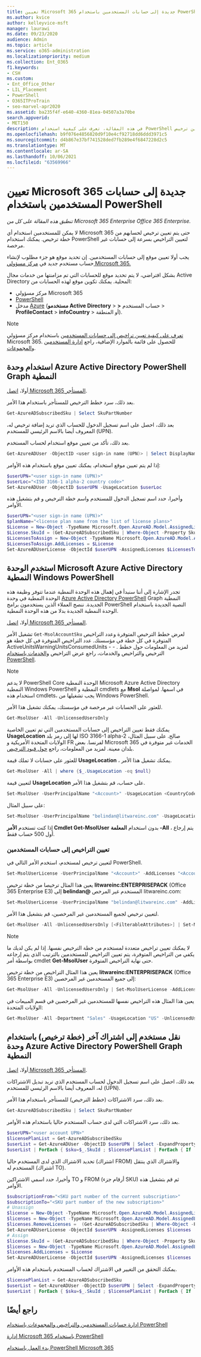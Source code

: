 ```yaml
---
title: تعيين Microsoft 365 جديدة إلى حسابات المستخدمين باستخدام PowerShell
ms.author: kvice
author: kelleyvice-msft
manager: laurawi
ms.date: 09/23/2020
audience: Admin
ms.topic: article
ms.service: o365-administration
ms.localizationpriority: medium
ms.collection: Ent_O365
f1.keywords:
- CSH
ms.custom:
- Ent_Office_Other
- LIL_Placement
- PowerShell
- O365ITProTrain
- seo-marvel-apr2020
ms.assetid: ba235f4f-e640-4360-81ea-04507a3a70be
search.appverid:
- MET150
description: في هذه المقالة، تعرف على كيفية استخدام PowerShell لتعيين ترخيص Microsoft 365 للمستخدمين غير المرخصين.
ms.openlocfilehash: b9f076e4856820d9f10e4cf92718dd6ddd3971c5
ms.sourcegitcommit: d4b867e37bf741528ded7fb289e4f6847228d2c5
ms.translationtype: MT
ms.contentlocale: ar-SA
ms.lasthandoff: 10/06/2021
ms.locfileid: "63569966"
---
```

# <a name="assign-microsoft-365-licenses-to-user-accounts-with-powershell"></a>تعيين Microsoft 365 جديدة إلى حسابات المستخدمين باستخدام PowerShell

*تنطبق هذه المقالة على كل من Microsoft 365 Enterprise Office 365 Enterprise.*

لا يمكن للمستخدمين استخدام أي Microsoft 365 حتى يتم تعيين ترخيص لحسابهم من خطة ترخيص. يمكنك استخدام PowerShell لتعيين التراخيص بسرعة إلى حسابات غير مرخصة. 

يجب أولا تعيين موقع إلى حسابات المستخدمين. إن تحديد موقع هو جزء مطلوب لإنشاء حساب مستخدم جديد في [مركز مسؤولي Microsoft 365.](../admin/add-users/add-users.md) 

بشكل افتراضي، لا يتم تحديد موقع للحسابات التي تم مزامنتها من خدمات مجال Active Directory المحلية. يمكنك تكوين موقع لهذه الحسابات من:

- مركز مسؤولي Microsoft 365
 - [PowerShell](configure-user-account-properties-with-microsoft-365-powershell.md)
 - مدخل [Azure](/azure/active-directory/fundamentals/active-directory-users-profile-azure-portal) (**مستخدمو Active Directory** >  **>** حساب المستخدم > **ProfileContact** >  **infoCountry** >  أو المنطقة).

>[!Note]
>[تعرف على كيفية تعيين تراخيص إلى حسابات المستخدمين](../admin/manage/assign-licenses-to-users.md) باستخدام مركز مسؤولي Microsoft 365. للحصول على قائمة بالموارد الإضافية، راجع [إدارة المستخدمين والمجموعات](/admin).
>

## <a name="use-the-azure-active-directory-powershell-for-graph-module"></a>استخدام وحدة Azure Active Directory PowerShell Graph النمطية

أولا، [اتصل Microsoft 365 المستأجر](connect-to-microsoft-365-powershell.md#connect-with-the-azure-active-directory-powershell-for-graph-module).
  

بعد ذلك، سرد خطط الترخيص للمستأجر باستخدام هذا الأمر.

```powershell
Get-AzureADSubscribedSku | Select SkuPartNumber
```

بعد ذلك، احصل على اسم تسجيل الدخول للحساب الذي تريد إضافة ترخيص له، المعروف أيضا بالاسم الرئيسي للمستخدم (UPN).

بعد ذلك، تأكد من تعيين موقع استخدام لحساب المستخدم.

```powershell
Get-AzureADUser -ObjectID <user sign-in name (UPN)> | Select DisplayName, UsageLocation
```

إذا لم يتم تعيين موقع استخدام، يمكنك تعيين موقع باستخدام هذه الأوامر:

```powershell
$userUPN="<user sign-in name (UPN)>"
$userLoc="<ISO 3166-1 alpha-2 country code>"
Set-AzureADUser -ObjectID $userUPN -UsageLocation $userLoc
```

وأخيرا، حدد اسم تسجيل الدخول للمستخدم واسم خطة الترخيص و قم بتشغيل هذه الأوامر.

```powershell
$userUPN="<user sign-in name (UPN)>"
$planName="<license plan name from the list of license plans>"
$License = New-Object -TypeName Microsoft.Open.AzureAD.Model.AssignedLicense
$License.SkuId = (Get-AzureADSubscribedSku | Where-Object -Property SkuPartNumber -Value $planName -EQ).SkuID
$LicensesToAssign = New-Object -TypeName Microsoft.Open.AzureAD.Model.AssignedLicenses
$LicensesToAssign.AddLicenses = $License
Set-AzureADUserLicense -ObjectId $userUPN -AssignedLicenses $LicensesToAssign
```

## <a name="use-the-microsoft-azure-active-directory-module-for-windows-powershell"></a>استخدم الوحدة Microsoft Azure Active Directory النمطية Windows PowerShell

تجدر الإشارة إلى أننا سنبدأ في إهمال هذه الوحدة النمطية عندما تتوفر وظيفة هذه الوحدة النمطية في وحدة [Azure Active Directory PowerShell](/powershell/azuread/v2/azureactivedirectory) Graph النمطية الجديدة. ننصح العملاء الذين يستخدمون برامج PowerShell النصية الجديدة باستخدام الوحدة النمطية الجديدة بدلا من هذه الوحدة النمطية.

أولا، [اتصل Microsoft 365 المستأجر](connect-to-microsoft-365-powershell.md#connect-with-the-microsoft-azure-active-directory-module-for-windows-powershell).

تشغيل الأمر `Get-MsolAccountSku` لعرض خطط الترخيص المتوفرة وعدد التراخيص المتوفرة في كل خطة في مؤسستك. عدد التراخيص المتوفرة في كل خطة هو ActiveUnitsWarningUnitsConsumedUnits -  - . لمزيد من المعلومات حول خطط الترخيص والتراخيص والخدمات، راجع عرض التراخيص [والخدمات باستخدام PowerShell](view-licenses-and-services-with-microsoft-365-powershell.md).

>[!Note]
>لا يدعم PowerShell Core الوحدة النمطية Microsoft Azure Active Directory النمطية Windows PowerShell النمطية و cmdlets مع **Msol** في اسمها. لمواصلة استخدام هذه cmdlets، يجب تشغيلها من Windows PowerShell.
>

للعثور على الحسابات غير مرخصة في مؤسستك، يمكنك تشغيل هذا الأمر.

```powershell
Get-MsolUser -All -UnlicensedUsersOnly
```

يمكنك فقط تعيين التراخيص إلى حسابات المستخدمين التي تم تعيين الخاصية **UsageLocation** لها إلى رمز بلد ISO 3166-1 alpha-2 صالح. على سبيل المثال، الولايات المتحدة الأمريكية و FR لفرنسا. بعض Microsoft 365 الخدمات غير متوفرة في بلدان معينة. لمزيد من المعلومات، راجع [حول قيود الترخيص](https://go.microsoft.com/fwlink/p/?LinkId=691730).
    
للعثور على حسابات لا تملك قيمة **UsageLocation** ، يمكنك تشغيل هذا الأمر.

```powershell
Get-MsolUser -All | where {$_.UsageLocation -eq $null}
```

لتعيين قيمة **UsageLocation** على حساب، قم بتشغيل هذا الأمر.

```powershell
Set-MsolUser -UserPrincipalName "<Account>" -UsageLocation <CountryCode>
```

على سبيل المثال:

```powershell
Set-MsolUser -UserPrincipalName "belindan@litwareinc.com" -UsageLocation US
```
    
إذا كنت تستخدم **الأمر Cmdlet Get-MsolUser** بدون استخدام **المعلمة -All** ، يتم إرجاع أول 500 حساب فقط.

### <a name="assigning-licenses-to-user-accounts"></a>تعيين التراخيص إلى حسابات المستخدمين
    
لتعيين ترخيص لمستخدم، استخدم الأمر التالي في PowerShell.
  
```powershell
Set-MsolUserLicense -UserPrincipalName "<Account>" -AddLicenses "<AccountSkuId>"
```

يعين هذا المثال ترخيصا من خطة ترخيص **litwareinc:ENTERPRISEPACK** (Office 365 Enterprise E3) إلى **belindan\@** المستخدم غير المرخص litwareinc.com:
  
```powershell
Set-MsolUserLicense -UserPrincipalName "belindan@litwareinc.com" -AddLicenses "litwareinc:ENTERPRISEPACK"
```

لتعيين ترخيص لجميع المستخدمين غير المرخصين، قم بتشغيل هذا الأمر.
  
```powershell
Get-MsolUser -All -UnlicensedUsersOnly [<FilterableAttributes>] | Set-MsolUserLicense -AddLicenses "<AccountSkuId>"
```
  
>[!Note]
>لا يمكنك تعيين تراخيص متعددة لمستخدم من خطة الترخيص نفسها. إذا لم يكن لديك ما يكفي من التراخيص المتوفرة، يتم تعيين التراخيص للمستخدمين بالترتيب الذي يتم إرجاعه بواسطة أمر cmdlet **Get-MsolUser** حتى نهاية التراخيص المتوفرة.
>

يعين هذا المثال التراخيص من خطة ترخيص **litwareinc:ENTERPRISEPACK** (Office 365 Enterprise E3) إلى جميع المستخدمين غير المرخصين:
  
```powershell
Get-MsolUser -All -UnlicensedUsersOnly | Set-MsolUserLicense -AddLicenses "litwareinc:ENTERPRISEPACK"
```

يعين هذا المثال هذه التراخيص نفسها للمستخدمين غير المرخصين في قسم المبيعات في الولايات المتحدة:
  
```powershell
Get-MsolUser -All -Department "Sales" -UsageLocation "US" -UnlicensedUsersOnly | Set-MsolUserLicense -AddLicenses "litwareinc:ENTERPRISEPACK"
```
  
## <a name="move-a-user-to-a-different-subscription-license-plan-with-the-azure-active-directory-powershell-for-graph-module"></a>نقل مستخدم إلى اشتراك آخر (خطة ترخيص) باستخدام وحدة Azure Active Directory PowerShell Graph النمطية

أولا، [اتصل Microsoft 365 المستأجر](connect-to-microsoft-365-powershell.md#connect-with-the-azure-active-directory-powershell-for-graph-module).
  
بعد ذلك، احصل على اسم تسجيل الدخول لحساب المستخدم الذي تريد تبديل الاشتراكات له، المعروف أيضا بالاسم الرئيسي للمستخدم (UPN).

بعد ذلك، سرد الاشتراكات (خطط الترخيص) للمستأجر باستخدام هذا الأمر.

```powershell
Get-AzureADSubscribedSku | Select SkuPartNumber
```

بعد ذلك، سرد الاشتراكات التي لدى حساب المستخدم حاليا باستخدام هذه الأوامر.

```powershell
$userUPN="<user account UPN>"
$licensePlanList = Get-AzureADSubscribedSku
$userList = Get-AzureADUser -ObjectID $userUPN | Select -ExpandProperty AssignedLicenses | Select SkuID 
$userList | ForEach { $sku=$_.SkuId ; $licensePlanList | ForEach { If ( $sku -eq $_.ObjectId.substring($_.ObjectId.length - 36, 36) ) { Write-Host $_.SkuPartNumber } } }
```

تحديد الاشتراك الذي لدى المستخدم حاليا (اشتراك FROM) والاشتراك الذي ينتقل المستخدم له (اشتراك TO).

وأخيرا، حدد اسمي الاشتراكين TO و FROM (أرقام جزء SKU) ثم قم بتشغيل هذه الأوامر.

```powershell
$subscriptionFrom="<SKU part number of the current subscription>"
$subscriptionTo="<SKU part number of the new subscription>"
# Unassign
$license = New-Object -TypeName Microsoft.Open.AzureAD.Model.AssignedLicense
$licenses = New-Object -TypeName Microsoft.Open.AzureAD.Model.AssignedLicenses
$licenses.RemoveLicenses =  (Get-AzureADSubscribedSku | Where-Object -Property SkuPartNumber -Value $subscriptionFrom -EQ).SkuID
Set-AzureADUserLicense -ObjectId $userUPN -AssignedLicenses $licenses
# Assign
$license.SkuId = (Get-AzureADSubscribedSku | Where-Object -Property SkuPartNumber -Value $subscriptionTo -EQ).SkuID
$licenses = New-Object -TypeName Microsoft.Open.AzureAD.Model.AssignedLicenses
$licenses.AddLicenses = $License
Set-AzureADUserLicense -ObjectId $userUPN -AssignedLicenses $licenses
```

يمكنك التحقق من التغيير في الاشتراك لحساب المستخدم باستخدام هذه الأوامر.

```powershell
$licensePlanList = Get-AzureADSubscribedSku
$userList = Get-AzureADUser -ObjectID $userUPN | Select -ExpandProperty AssignedLicenses | Select SkuID 
$userList | ForEach { $sku=$_.SkuId ; $licensePlanList | ForEach { If ( $sku -eq $_.ObjectId.substring($_.ObjectId.length - 36, 36) ) { Write-Host $_.SkuPartNumber } } }
```

## <a name="see-also"></a>راجع أيضًا

[إدارة حسابات المستخدمين والتراخيص والمجموعات باستخدام PowerShell](manage-user-accounts-and-licenses-with-microsoft-365-powershell.md)
  
[إدارة Microsoft 365 باستخدام PowerShell](manage-microsoft-365-with-microsoft-365-powershell.md)
  
[بدء العمل باستخدام PowerShell Microsoft 365](getting-started-with-microsoft-365-powershell.md)
